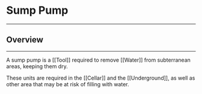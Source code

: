 # Sump Pump
___
## Overview
---

A sump pump is a [[Tool]] required to remove [[Water]] from subterranean areas, keeping them dry. 

These units are required in the [[Cellar]] and the [[Underground]], as well as other area that may be at risk of filling with water. 